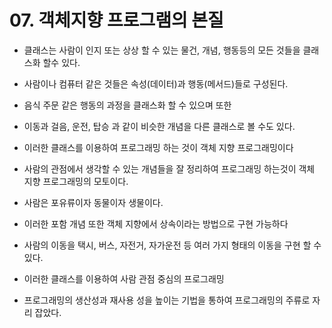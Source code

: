 # 07. 객체지향 프로그램의 본질

* 클래스는 사람이 인지 또는 상상 할 수 있는 물건, 개념, 행동등의 모든 것들을 클래스화 할수 있다.
* 사람이나 컴퓨터 같은 것들은  속성\(데이터\)과 행동\(메서드\)들로 구성된다.
* 음식 주문 같은  행동의 과정을 클래스화 할 수 있으며 또한 
* 이동과 걸음, 운전, 탑승 과 같이 비슷한 개념을 다른 클래스로 볼 수도 있다.



* 이러한 클래스를 이용하여 프로그래밍 하는 것이 객체 지향 프로그래밍이다
*  사람의 관점에서 생각할 수 있는 개념들을 잘 정리하여 프로그래밍 하는것이 객체 지향 프로그래밍의 모토이다.



* 사람은 포유류이자 동물이자 생물이다. 
* 이러한 포함 개념 또한 객체 지향에서 상속이라는 방법으로 구현 가능하다
* 사람의 이동을  택시, 버스, 자전거, 자가운전 등 여러 가지 형태의 이동을 구현 할 수 있다. 



* 이러한 클래스를 이용하여 사람 관점 중심의 프로그래밍
* 프로그래밍의 생산성과 재사용 성을 높이는 기법을 통하여 프로그래밍의 주류로 자리 잡았다.

 

